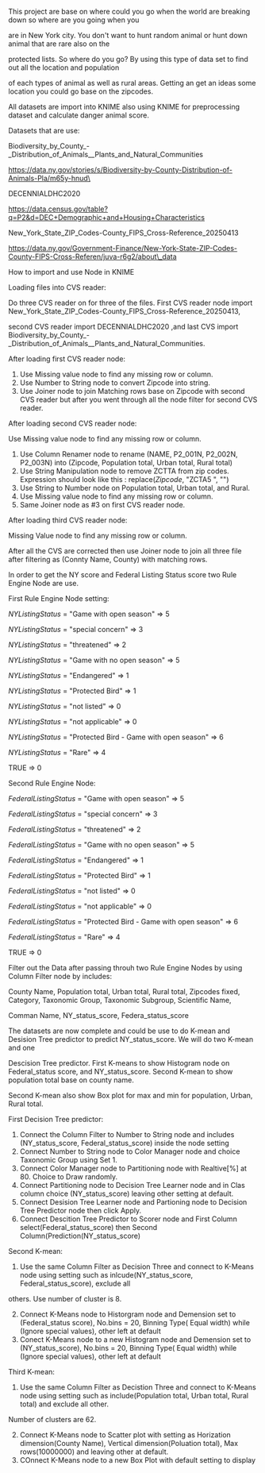 ﻿This project are base on where could you go when the world are breaking down so where are you going when you

are in New York city. You don't want to hunt random animal or hunt down animal that are rare also on the

protected lists. So where do you go? By using this type of data set to find out all the location and population

of each types of animal as well as rural areas. Getting an get an ideas some location you could go base on the zipcodes.

All datasets are import into KNIME also using KNIME for preprocessing dataset and calculate danger animal score.


Datasets that are use:

Biodiversity\_by\_County\_-\_Distribution\_of\_Animals\_\_Plants\_and\_Natural\_Communities

https://data.ny.gov/stories/s/Biodiversity-by-County-Distribution-of-Animals-Pla/m65y-hnud\

DECENNIALDHC2020

https://data.census.gov/table?q=P2&d=DEC+Demographic+and+Housing+Characteristics

New\_York\_State\_ZIP\_Codes-County\_FIPS\_Cross-Reference\_20250413

https://data.ny.gov/Government-Finance/New-York-State-ZIP-Codes-County-FIPS-Cross-Referen/juva-r6g2/about\_data


How to import and use Node in KNIME


Loading files into CVS reader:

Do three CVS reader on for three of the files. First CVS reader node import New\_York\_State\_ZIP\_Codes-County\_FIPS\_Cross-Reference\_20250413,

second CVS reader import DECENNIALDHC2020 ,and last CVS import Biodiversity\_by\_County\_-\_Distribution\_of\_Animals\_\_Plants\_and\_Natural\_Communities.


After loading first CVS reader node:

1. Use Missing value node to find any missing row or column.
2. Use Number to String node to convert Zipcode into string.
3. Use Joiner node to join Matching rows base on Zipcode with second CVS reader but after you went through all the node filter for second CVS reader.

After loading second CVS reader node:

Use Missing value node to find any missing row or column.

1. Use Column Renamer node to rename (NAME, P2\_001N, P2\_002N, P2\_003N) into (Zipcode, Population total, Urban total, Rural total)
2. Use String Manipulation node to remove ZCTTA from zip codes. Expression should look like this : replace($Zip code$, "ZCTA5 ", "")
3. Use String to Number node on Population total, Urban total, and Rural.
4. Use Missing value node to find any missing row or column.
5. Same Joiner node as #3 on first CVS reader node.


After loading third CVS reader node:

Missing Value node to find any missing row or column.


After all the CVS are corrected then use Joiner node to join all three file after filtering as (Connty Name, County) with matching rows.

In order to get the NY score and Federal Listing Status score two Rule Engine Node are use.

First Rule Engine Node setting:

$NY Listing Status$ = "Game with open season" => 5

$NY Listing Status$ = "special concern" => 3

$NY Listing Status$ = "threatened" => 2

$NY Listing Status$ = "Game with no open season" => 5

$NY Listing Status$ = "Endangered" => 1

$NY Listing Status$ = "Protected Bird" => 1

$NY Listing Status$ = "not listed" => 0

$NY Listing Status$ = "not applicable" => 0

$NY Listing Status$ = "Protected Bird - Game with open season" => 6

$NY Listing Status$ = "Rare" => 4

TRUE => 0


Second Rule Engine Node:

$Federal Listing Status$ = "Game with open season" => 5

$Federal Listing Status$ = "special concern" => 3

$Federal Listing Status$ = "threatened" => 2

$Federal Listing Status$ = "Game with no open season" => 5

$Federal Listing Status$ = "Endangered" => 1

$Federal Listing Status$ = "Protected Bird" => 1

$Federal Listing Status$ = "not listed" => 0

$Federal Listing Status$ = "not applicable" => 0

$Federal Listing Status$ = "Protected Bird - Game with open season" => 6

$Federal Listing Status$ = "Rare" => 4

TRUE => 0

Filter out the Data after passing throuh two Rule Engine Nodes by using Column Filter node by includes:

County Name, Population total, Urban total, Rural total, Zipcodes fixed, Category, Taxonomic Group, Taxonomic Subgroup, Scientific Name,

Comman Name, NY\_status\_score, Federa\_status\_score

The datasets are now complete and could be use to do K-mean and Desision Tree predictor to predict NY\_status\_score. We will do two K-mean and one

Descision Tree predictor. First K-means to show Histogram node on Federal\_status score, and NY\_status\_score. Second K-mean to show population total base on county name.

Second K-mean also show Box plot for max and min for population, Urban, Rural total.


First Decision Tree predictor:

1. Connect the Column Filter to Number to String node and includes (NY\_status\_score, Federal\_status\_score) inside the node setting
2. Connect Number to String node to Color Manager node and choice Taxonomic Group using Set 1.
3. Connect Color Manager node to Partitioning node with Realtive[%] at 80. Choice to Draw randomly.
4. Connect Partitioning node to Decision Tree Learner node and in Clas column choice (NY\_status\_score) leaving other setting at default.
5. Connect Desision Tree Learner node and Partioning node to Decision Tree Predictor node then click Apply.
6. Connect Descition Tree Predictor to Scorer node and First Column select(Federal\_status\_score) then Second Column(Prediction(NY\_status\_score)


Second K-mean:

1. Use the same Column Filter as Decision Three and connect to K-Means node using setting such as inlcude(NY\_status\_score, Federal\_status\_score), exclude all

others. Use number of cluster is 8.

2. Connect K-Means node to Historgram node and Demension set to (Federal\_status score), No.bins = 20, Binning Type( Equal width) while (Ignore special values), other left at default
3. Conect K-Means node to a new Histogram node and Demension set to (NY\_status\_score), No.bins = 20, Binning Type( Equal width) while (Ignore special values), other left at default


Third K-mean:

1. Use the same Column Filter as Decistion Three and connect to K-Means node using setting such as include(Population total, Urban total, Rural total) and exclude all other.

Number of clusters are 62.

2. Connect K-Means node to Scatter plot with setting as Horization dimension(County Name), Vertical dimension(Poluation total), Max rows(10000000) and leaving other at default.
3. COnnect K-Means node to a new Box Plot with default setting to display



